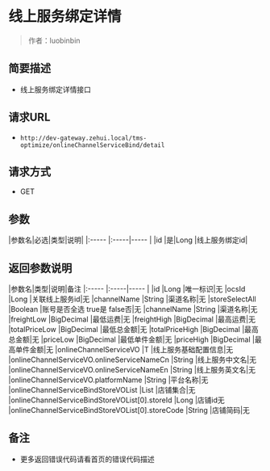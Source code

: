 # 线上服务绑定详情

> 作者：luobinbin

## 简要描述

- 线上服务绑定详情接口

## 请求URL
- `http://dev-gateway.zehui.local/tms-optimize/onlineChannelServiceBind/detail`
  
## 请求方式
- GET

## 参数

|参数名|必选|类型|说明|
|:-----  |:-----|-----                  |
|id |是|Long   |线上服务绑定id|


## 返回参数说明

|参数名|类型|说明|备注
|:-----  |:-----|-----                  |
|id |Long   |唯一标识|无
|ocsId |Long   |关联线上服务id|无
|channelName |String   |渠道名称|无
|storeSelectAll |Boolean   |账号是否全选  true是  false否|无
|channelName |String   |渠道名称|无
|freightLow |BigDecimal   |最低运费|无
|freightHigh |BigDecimal   |最高运费|无
|totalPriceLow |BigDecimal   |最低总金额|无
|totalPriceHigh |BigDecimal   |最高总金额|无
|priceLow |BigDecimal   |最低单件金额|无
|priceHigh |BigDecimal   |最高单件金额|无
|onlineChannelServiceVO |T   |线上服务基础配置信息|无
|onlineChannelServiceVO.onlineServiceNameCn |String   |线上服务中文名|无
|onlineChannelServiceVO.onlineServiceNameEn |String   |线上服务英文名|无
|onlineChannelServiceVO.platformName |String   |平台名称|无
|onlineChannelServiceBindStoreVOList |List   |店铺集合|无
|onlineChannelServiceBindStoreVOList[0].storeId |Long   |店铺id无
|onlineChannelServiceBindStoreVOList[0].storeCode |String   |店铺简码|无
## 备注 

- 更多返回错误代码请看首页的错误代码描述